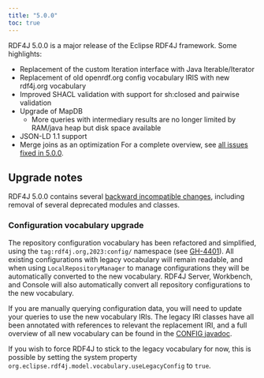 ```yaml
---
title: "5.0.0"
toc: true
---
```

RDF4J 5.0.0 is a major release of the Eclipse RDF4J framework. Some highlights:

- Replacement of the custom Iteration interface with Java Iterable/Iterator
- Replacement of old openrdf.org config vocabulary IRIS with new rdf4j.org vocabulary
- Improved SHACL validation with support for sh:closed and pairwise validation
- Upgrade of MapDB
  - More queries with intermediary results are no longer limited by RAM/java heap but disk space available
- JSON-LD 1.1 support
- Merge joins as an optimization
For a complete overview, see [all issues fixed in 5.0.0](https://github.com/eclipse/rdf4j/milestone/80?closed=1).

## Upgrade notes

RDF4J 5.0.0 contains several [backward incompatible
changes](https://github.com/eclipse/rdf4j/issues?q=is%3Aclosed+is%3Aissue+label%3A%22%E2%9B%94+Not+backwards+compatible%22+milestone%3A%225.0.0%22), including removal of several deprecated modules and classes.

### Configuration vocabulary upgrade

The repository configuration vocabulary has been refactored and simplified, using the `tag:rdf4j.org,2023:config/` namespace (see [GH-4401](https://github.com/eclipse-rdf4j/rdf4j/issues/4401)). All existing configurations with legacy vocabulary will remain readable, and when using `LocalRepositoryManager` to manage configurations they will be automatically converted to the new vocabulary. RDF4J Server, Workbench, and Console will also automatically convert all repository configurations to the new vocabulary.

If you are manually querying configuration data, you will need to update your queries to use the new vocabulary IRIs. The legacy IRI classes have all been annotated with references to relevant the replacement IRI, and a full overview of all new vocabulary can be found in the [CONFIG javadoc](/javadoc/latest/org/eclipse/rdf4j/model/vocabulary/CONFIG.html).

If you wish to force RDF4J to stick to the legacy vocabulary for now, this is possible by setting the system property `org.eclipse.rdf4j.model.vocabulary.useLegacyConfig` to `true`.

